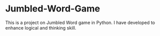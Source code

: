 # Jumbled-Word-Game
This is a project on Jumbled Word game in Python. I have developed to enhance logical and thinking skill.
